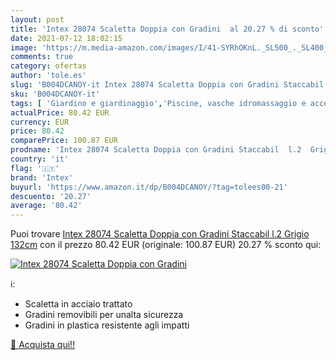 ```yaml
---
layout: post
title: 'Intex 28074 Scaletta Doppia con Gradini  al 20.27 % di sconto'
date: 2021-07-12 18:02:15
image: 'https://m.media-amazon.com/images/I/41-SYRhOKnL._SL500_._SL400_.jpg'
comments: true
category: ofertas
author: 'tole.es'
slug: 'B004DCANOY-it Intex 28074 Scaletta Doppia con Gradini Staccabil l.2...'
sku: 'B004DCANOY-it'
tags: [ 'Giardino e giardinaggio','Piscine, vasche idromassaggio e accessori','Scalette per piscine','Scivoli, scalette e trampolini per piscine','intex', ]
actualPrice: 80.42 EUR
currency: EUR
price: 80.42
comparePrice: 100.87 EUR
prodname: 'Intex 28074 Scaletta Doppia con Gradini Staccabil  l.2  Grigio  132cm'
country: 'it'
flag: '🇮🇹'
brand: 'Intex'
buyurl: 'https://www.amazon.it/dp/B004DCANOY/?tag=tolees00-21'
descuento: '20.27'
average: '80.42'
---
```


Puoi trovare [Intex 28074 Scaletta Doppia con Gradini Staccabil  l.2  Grigio  132cm](https://www.amazon.it/dp/B004DCANOY/?tag=tolees00-21) con il prezzo 80.42 EUR (originale: 100.87 EUR) 20.27 % sconto qui:

[![Intex 28074 Scaletta Doppia con Gradini ](https://m.media-amazon.com/images/I/41-SYRhOKnL._SL500_._SL400_.jpg)](https://www.amazon.it/dp/B004DCANOY/?tag=tolees00-21)

ℹ️:

- Scaletta in acciaio trattato
- Gradini removibili per unalta sicurezza
- Gradini in plastica resistente agli impatti

[🛒 Acquista qui!!](https://www.amazon.it/dp/B004DCANOY/?tag=tolees00-21)
